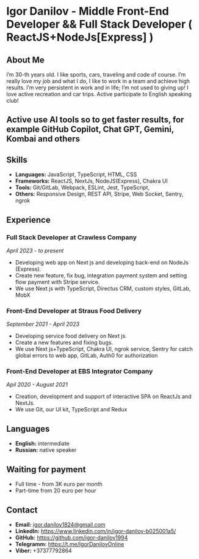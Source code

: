 # Igor Danilov - Middle Front-End Developer && Full Stack Developer ( ReactJS+NodeJs[Express] )

## About Me
I’m 30-th years old. I like sports, cars, traveling and code of course. I’m really love my job and what I do, I like to work in a team and achieve high results. I’m very persistent in work and in life; I’m not used to giving up! I love active recreation and car trips. Active participate to English speaking club! 
## Active use AI tools so to get faster results, for example GitHub Copilot, Chat GPT, Gemini, Kombai and others

## Skills
- **Languages:** JavaScript, TypeScript, HTML, CSS
- **Frameworks:** ReactJS, NextJs, NodeJS(Express), Chakra UI
- **Tools:** Git/GitLab, Webpack, ESLint, Jest, TypeScript, 
- **Others:** Responsive Design, REST API, Stripe, Web Socket, Sentry, ngrok

## Experience

### Full Stack Developer at Crawless Company
*April 2023 - to present*
- Developing web app on Next js and developing back-end on NodeJs (Express). 
- Create new feature, fix bug, integration payment system and setting flow payment with Stripe service. 
- We use Next js with TypeScript, Directus CRM, custom styles, GitLab, MobX

### Front-End Developer at Straus Food Delivery
*September 2021 - April 2023*
- Developing service food delivery on Next js. 
- Create a new features and fixing bugs. 
- We use Next js+TypeScript, Chakra UI, ngrok service, Sentry for catch global errors to web app, GitLab, Auth0 for authorization


### Front-End Developer at EBS Integrator Company
*Apil 2020 - August 2021*
- Creation, development and support of interactive SPA on ReactJs and NextJs. 
- We use Git, our UI kit, TypeScript and Redux


## Languages
- **English:** intermediate
- **Russian:** native speaker

## Waiting for payment 
 - Full time - from 3K euro per month
 - Part-time from 20 euro per hour


## Contact
- **Email:** igor.danilov1824@gmail.com
- **LinkedIn:** https://www.linkedin.com/in/igor-danilov-b025001a5/
- **GitHub:** https://github.com/igor-danilov1994
- **Telegramm:** https://t.me/IgorDanilovOnline
- **Viber:** +37377792864
